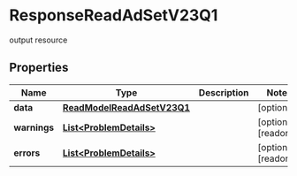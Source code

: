 

# ResponseReadAdSetV23Q1

output resource

## Properties

| Name | Type | Description | Notes |
|------------ | ------------- | ------------- | -------------|
|**data** | [**ReadModelReadAdSetV23Q1**](ReadModelReadAdSetV23Q1.md) |  |  [optional] |
|**warnings** | [**List&lt;ProblemDetails&gt;**](ProblemDetails.md) |  |  [optional] [readonly] |
|**errors** | [**List&lt;ProblemDetails&gt;**](ProblemDetails.md) |  |  [optional] [readonly] |



